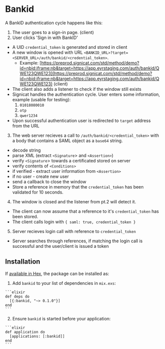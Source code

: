 # Bankid

A BankID authentication cycle happens like this:

1. The user goes to a sign-in page. (client)
2. User clicks 'Sign in with BankID'
  * A UID `credential_token` is generated and stored in client
  * A new window is opened with URL  `<BANKID_URL>?target=<SERVER_URL>/auth/bankid/<credential_token>`.
    * Example: [https://preprod.signicat.com/std/method/demo?id=nbid:iframe:nb&target=https://app.eyrstaging.com/auth/bankid/QWE123QWE123](https://preprod.signicat.com/std/method/demo?id=nbid:iframe:nb&target=https://app.eyrstaging.com/auth/bankid/QWE123QWE123) (client)
  * The client also adds a listener to check if the window still exists
  * Signicat handles the authentication cycle. User enters some information, example (usable for testing):
    1. `01018080010`
    2. `otp`
    3. `qwer1234`
  * Upon successful authentication user is redirected to `target` address from the URL
3. The web server recieves a call to ``/auth/bankid/<credential_token>`` with a body that contains a SAML object as a `base64` string.
  * decode string
  * parse XML (extract `<Signature`> and `<Assertion>`)
  * verify `<Signature`> towards a certificated stored on server
  * verify contents of `<Conditions>`
  * if verified - extract user information from `<Assertion>`
  * if no user - create new user
  * send a callback to close the window
  * Store a reference in memory that the `credential_token` has been validated for 10 seconds.
4. The window is closed and the listener from pt.2 will detect it.
  * The client can now assume that a reference to it's `credential_token` has been stored.
  * The client calls login with `{ saml: true, credential_token }`
5. Server recieves login call with reference to `credential_token`
  * Server searches through references, if matching the login call is successful and the user/client is issued a token




## Installation

If [available in Hex](https://hex.pm/docs/publish), the package can be installed as:

  1. Add `bankid` to your list of dependencies in `mix.exs`:

    ```elixir
    def deps do
      [{:bankid, "~> 0.1.0"}]
    end
    ```

  2. Ensure `bankid` is started before your application:

    ```elixir
    def application do
      [applications: [:bankid]]
    end
    ```
